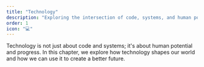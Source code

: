 ```yaml
---
title: "Technology"
description: "Exploring the intersection of code, systems, and human potential through technology."
order: 1
icon: "💻"
---
```


Technology is not just about code and systems; it's about human potential and progress. In this chapter, we explore how technology shapes our world and how we can use it to create a better future. 